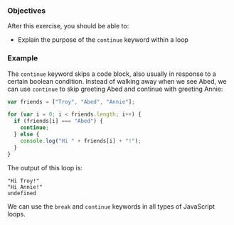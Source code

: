 <!--{ ids:[193], language:'JavaScript', type:'workshop', order: 3, name:'Continue Keyword', description:'And sometimes we're in an on-again-off-again sort of mood...' } -->

### Objectives

After this exercise, you should be able to:

- Explain the purpose of the `continue` keyword within a loop

### Example

The `continue` keyword skips a code block, also usually in response to a certain boolean condition. Instead of walking away when we see Abed, we can use `continue` to skip greeting Abed and continue with greeting Annie:

```js
var friends = ["Troy", "Abed", "Annie"];

for (var i = 0; i < friends.length; i++) {
  if (friends[i] === "Abed") {
    continue;
  } else {
    console.log("Hi " + friends[i] + "!");
  }
}
```

The output of this loop is:

```
"Hi Troy!"
"Hi Annie!"
undefined
```

We can use the `break` and `continue` keywords in all types of JavaScript loops.
